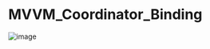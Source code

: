# MVVM_Coordinator_Binding

![image](https://user-images.githubusercontent.com/8204242/37989560-c43f47cc-31d1-11e8-848a-6017d7d8f35c.png)
